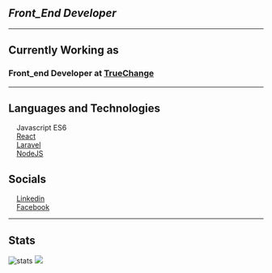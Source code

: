 ## *Front_End Developer*
______________
## **Currently Working as**

### Front_end Developer at [TrueChange](https://www.instagram.com/somostruechange/)


____________________________

## **Languages and Technologies**

<img src="https://upload.wikimedia.org/wikipedia/commons/thumb/9/99/Unofficial_JavaScript_logo_2.svg/480px-Unofficial_JavaScript_logo_2.svg.png" height='12px' width='12px'> Javascript ES6
<br/>
<img src="https://cdn.auth0.com/blog/react-js/react.png" height='12px' width='12px' > [React](https://pt-br.reactjs.org)
<br/>
<img src="https://upload.wikimedia.org/wikipedia/commons/thumb/9/9a/Laravel.svg/250px-Laravel.svg.png" height='12px' width='12px'> [Laravel](https://laravel.com)
<br/>
<img src="https://img.icons8.com/color/452/nodejs.png" height='12px' width='12px'> [NodeJS](https://nodejs.org/en/)
<br/>

## **Socials**

<img src="https://image.flaticon.com/icons/png/512/174/174857.png" height='12px' width='12px'> [Linkedin](https://www.linkedin.com/in/isai-tavares/) 
<br/>
<img src="https://upload.wikimedia.org/wikipedia/commons/thumb/c/cd/Facebook_logo_%28square%29.png/900px-Facebook_logo_%28square%29.png" height='12px' width='12px'> [Facebook](https://www.facebook.com/Izzyvieira97/)
_________

## **Stats**

<img src="https://github-readme-stats.vercel.app/api?username=isaitavares&hide=contribs,issues,prs&count_private=true&show_icons=true&theme=synthwave&layout=compact" alt="stats">
<img src="https://github-readme-stats.vercel.app/api/top-langs/?username=isaitavares&theme=synthwave&layout=compact&langs_count=5">
